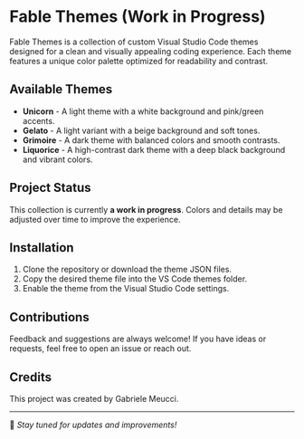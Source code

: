 # Fable Themes (Work in Progress)

Fable Themes is a collection of custom Visual Studio Code themes designed for a clean and visually appealing coding experience. Each theme features a unique color palette optimized for readability and contrast.

## Available Themes

- **Unicorn** - A light theme with a white background and pink/green accents.
- **Gelato** - A light variant with a beige background and soft tones.
- **Grimoire** - A dark theme with balanced colors and smooth contrasts.
- **Liquorice** - A high-contrast dark theme with a deep black background and vibrant colors.

## Project Status

This collection is currently **a work in progress**. Colors and details may be adjusted over time to improve the experience.

## Installation

1. Clone the repository or download the theme JSON files.
2. Copy the desired theme file into the VS Code themes folder.
3. Enable the theme from the Visual Studio Code settings.

## Contributions

Feedback and suggestions are always welcome! If you have ideas or requests, feel free to open an issue or reach out.

## Credits
This project was created by Gabriele Meucci.

---
🔧 *Stay tuned for updates and improvements!*
